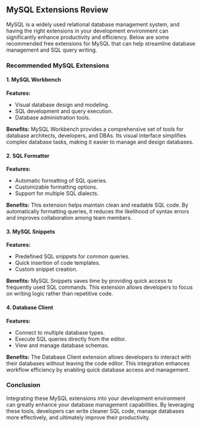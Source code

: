 ## MySQL Extensions Review

MySQL is a widely used relational database management system, and having the right extensions in your development environment can significantly enhance productivity and efficiency. Below are some recommended free extensions for MySQL that can help streamline database management and SQL query writing.

### Recommended MySQL Extensions

#### 1. MySQL Workbench
**Features:**
- Visual database design and modeling.
- SQL development and query execution.
- Database administration tools.

**Benefits:**
MySQL Workbench provides a comprehensive set of tools for database architects, developers, and DBAs. Its visual interface simplifies complex database tasks, making it easier to manage and design databases.

#### 2. SQL Formatter
**Features:**
- Automatic formatting of SQL queries.
- Customizable formatting options.
- Support for multiple SQL dialects.

**Benefits:**
This extension helps maintain clean and readable SQL code. By automatically formatting queries, it reduces the likelihood of syntax errors and improves collaboration among team members.

#### 3. MySQL Snippets
**Features:**
- Predefined SQL snippets for common queries.
- Quick insertion of code templates.
- Custom snippet creation.

**Benefits:**
MySQL Snippets saves time by providing quick access to frequently used SQL commands. This extension allows developers to focus on writing logic rather than repetitive code.

#### 4. Database Client
**Features:**
- Connect to multiple database types.
- Execute SQL queries directly from the editor.
- View and manage database schemas.

**Benefits:**
The Database Client extension allows developers to interact with their databases without leaving the code editor. This integration enhances workflow efficiency by enabling quick database access and management.

### Conclusion

Integrating these MySQL extensions into your development environment can greatly enhance your database management capabilities. By leveraging these tools, developers can write cleaner SQL code, manage databases more effectively, and ultimately improve their productivity.